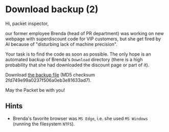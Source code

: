# Download backup (2)

Hi, packet inspector,

our former employee Brenda (head of PR department) was working on new webpage with superdiscount code for VIP customers, but she get fired by AI because of "disturbing lack of machine precision".

Your task is to find the code as soon as possible. The only hope is an automated backup of Brenda's `Download` directory (there is a high probability that she had downloaded the discount page or part of it).

Download [the backup file](https://owncloud.cesnet.cz/index.php/s/ZgIMem5NDbS5SYZ) (MD5 checksum 2fd749e99a0237f506a0eb3e81633ad7).

May the Packet be with you!

## Hints

- Brenda's favorite browser was `MS Edge`, i.e. she used `MS Windows` (running the filesystem `NTFS`).
